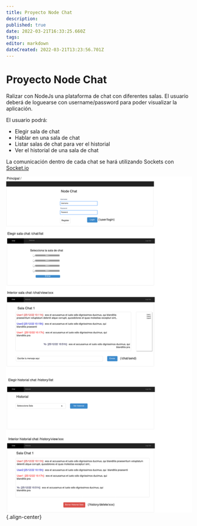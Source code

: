```yaml
---
title: Proyecto Node Chat
description: 
published: true
date: 2022-03-21T16:33:25.660Z
tags: 
editor: markdown
dateCreated: 2022-03-21T13:23:56.701Z
---
```


# Proyecto Node Chat

Ralizar con NodeJs una plataforma de chat con diferentes salas. El usuario deberá de loguearse con username/password para poder visualizar la aplicación.

El usuario podrá:
- Elegir sala de chat
- Hablar en una sala de chat
- Listar salas de chat para ver el historial
- Ver el historial de una sala de chat

La comunicación dentro de cada chat se hará utilizando Sockets con [Socket.io](https://socket.io/)

![node_chat.jpg](/informatica/daw/m7/uf4/node_chat.jpg){.align-center}